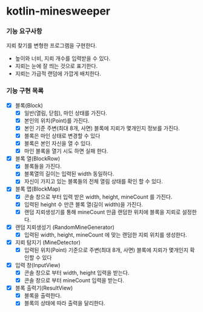 # kotlin-minesweeper

### 기능 요구사항

지뢰 찾기를 변형한 프로그램을 구현한다.

- 높이와 너비, 지뢰 개수를 입력받을 수 있다.
- 지뢰는 눈에 잘 띄는 것으로 표기한다.
- 지뢰는 가급적 랜덤에 가깝게 배치한다.

### 기능 구현 목록

- [x] 블록(Block)
    - [x] 일반(열림, 닫힘), 마인 상태를 가진다.
    - [x] 본인의 위치(Point)를 가진다.
    - [x] 본인 기준 주변(최대 8개, 사면) 블록에 지뢰가 몇개인지 정보를 가진다.
    - [x] 블록은 마인 상태로 변경할 수 있다
    - [x] 블록은 본인 자신을 열 수 있다.
    - [x] 마인 블록을 열기 시도 하면 실패 한다.
- [x] 블록 열(BlockRow)
  - [x] 블록들을 가진다.
  - [x] 블록열의 길이는 입력된 width 동일하다.
  - [x] 자신이 가지고 있는 블록들의 전체 열림 상태를 확인 할 수 있다.
- [x] 블록 맵(BlockMap)
    - [x] 콘솔 창으로 부터 입력 받은 width, height, mineCount 를 가진다.
    - [x] 입력된 height 수 만큰 블록 열(길이 width)을 가진다.
    - [x] 랜덤 지뢰생성기를 통해 mineCount 만큼 랜덤한 위치에 블록을 지뢰로 설정한다.
- [x] 랜덤 지뢰생성기 (RandomMineGenerator)
  - [x] 입력된 width, height, mineCount 에 맞는 랜덤한 지뢰 위치를 생성한다.
- [x] 지뢰 탐지기 (MineDetector)
  - [x] 입력된 위치(Point) 기준으로 주변(최대 8개, 사면) 블록에 지뢰가 몇개인지 확인할 수 있다
- [x] 입력 창(InputView)
  - [x] 콘솔 창으로 부터 width, height 입력을 받는다.
  - [x] 콘솔 창으로 부터 mineCount 입력을 받는다.
- [x] 블록 출력기(ResultView)
  - [x] 블록을 출력한다.
  - [x] 블록의 상태에 따라 출력을 달리한다.
